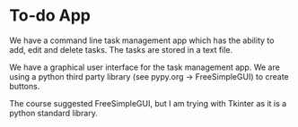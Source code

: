 # To-do App

We have a command line task management app which has the ability to add, edit and delete tasks.
The tasks are stored in a text file.

We have a graphical user interface for the task management app. We are using a python third party library (see pypy.org -> FreeSimpleGUI) to create buttons.

The course suggested FreeSimpleGUI, but I am trying with Tkinter as it is a python standard library.